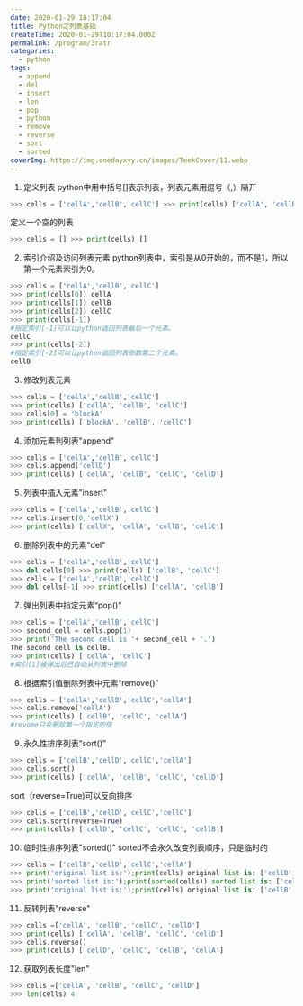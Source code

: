 ```yaml
---
date: 2020-01-29 18:17:04
title: Python之列表基础
createTime: 2020-01-29T10:17:04.000Z
permalink: /program/3ratr
categories:
  - python
tags:
  - append
  - del
  - insert
  - len
  - pop
  - python
  - remove
  - reverse
  - sort
  - sorted
coverImg: https://img.onedayxyy.cn/images/TeekCover/11.webp
---
```


  1. 定义列表 python中用中括号[]表示列表，列表元素用逗号（,）隔开 
```python
>>> cells = ['cellA','cellB','cellC'] >>> print(cells) ['cellA', 'cellB', 'cellC']
```
 定义一个空的列表 
```python
>>> cells = [] >>> print(cells) []
```
  2. 索引介绍及访问列表元素 python列表中，索引是从0开始的，而不是1，所以第一个元素索引为0。 
```python
>>> cells = ['cellA','cellB','cellC'] 
>>> print(cells[0]) cellA 
>>> print(cells[1]) cellB 
>>> print(cells[2]) cellC 
>>> print(cells[-1]) 
#指定索引[-1]可以让python返回列表最后一个元素。 
cellC 
>>> print(cells[-2]) 
#指定索引[-2]可以让python返回列表倒数第二个元素。 
cellB
```
  3. 修改列表元素 
```python
>>> cells = ['cellA','cellB','cellC'] 
>>> print(cells) ['cellA', 'cellB', 'cellC'] 
>>> cells[0] = 'blockA' 
>>> print(cells) ['blockA', 'cellB', 'cellC']
```
  4. 添加元素到列表"append" 
```python
>>> cells = ['cellA','cellB','cellC'] 
>>> cells.append('cellD') 
>>> print(cells) ['cellA', 'cellB', 'cellC', 'cellD']
```
  5. 列表中插入元素"insert" 
```python
>>> cells = ['cellA','cellB','cellC'] 
>>> cells.insert(0,'cellX') 
>>> print(cells) ['cellX', 'cellA', 'cellB', 'cellC']
```
  6. 删除列表中的元素"del" 
```python
>>> cells = ['cellA','cellB','cellC'] 
>>> del cells[0] >>> print(cells) ['cellB', 'cellC'] 
>>> cells = ['cellA','cellB','cellC'] 
>>> del cells[-1] >>> print(cells) ['cellA', 'cellB']
```
  7. 弹出列表中指定元素“pop()” 
```python
>>> cells = ['cellA','cellB','cellC'] 
>>> second_cell = cells.pop(1) 
>>> print('The second cell is '+ second_cell + '.') 
The second cell is cellB. 
>>> print(cells) ['cellA', 'cellC'] 
#索引[1]被弹出后已自动从列表中删除
```
  8. 根据索引值删除列表中元素“remove()” 
```python
>>> cells = ['cellA','cellB','cellC','cellA'] 
>>> cells.remove('cellA') 
>>> print(cells) ['cellB', 'cellC', 'cellA'] 
#revome只会删除第一个指定的值
```
  9. 永久性排序列表“sort()” 
```python
>>> cells = ['cellB','cellD','cellC','cellA'] 
>>> cells.sort() 
>>> print(cells) ['cellA', 'cellB', 'cellC', 'cellD']
```
sort（reverse=True)可以反向排序 
```python
>>> cells = ['cellB','cellD','cellC','cellC'] 
>>> cells.sort(reverse=True) 
>>> print(cells) ['cellD', 'cellC', 'cellC', 'cellB']
```
  10. 临时性排序列表"sorted()" sorted不会永久改变列表顺序，只是临时的 
```python
>>> cells = ['cellB','cellD','cellC','cellA'] 
>>> print('original list is:');print(cells) original list is: ['cellB', 'cellD', 'cellC', 'cellA'] 
>>> print('sorted list is:');print(sorted(cells)) sorted list is: ['cellA', 'cellB', 'cellC', 'cellD'] 
>>> print('original list is:');print(cells) original list is: ['cellB', 'cellD', 'cellC', 'cellA']
```
  11. 反转列表"reverse" 
```python
>>> cells =['cellA', 'cellB', 'cellC', 'cellD'] 
>>> print(cells) ['cellA', 'cellB', 'cellC', 'cellD'] 
>>> cells.reverse() 
>>> print(cells) ['cellD', 'cellC', 'cellB', 'cellA']
```
  12. 获取列表长度"len" 
```python
>>> cells =['cellA', 'cellB', 'cellC', 'cellD'] 
>>> len(cells) 4
```


